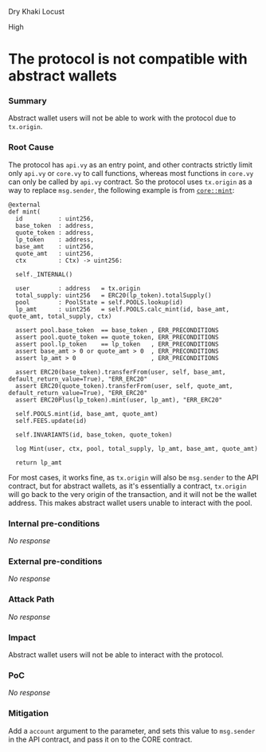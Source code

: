 Dry Khaki Locust

High

# The protocol is not compatible with abstract wallets

### Summary

Abstract wallet users will not be able to work with the protocol due to `tx.origin`.

### Root Cause

The protocol has `api.vy` as an entry point, and other contracts strictly limit only `api.vy` or `core.vy` to call functions, whereas most functions in `core.vy` can only be called by `api.vy` contract. So the protocol uses `tx.origin` as a way to replace `msg.sender`, the following example is from [`core::mint`](https://github.com/sherlock-audit/2024-08-velar-artha/blob/main/gl-sherlock/contracts/core.vy#L155):
```vyper
@external
def mint(
  id          : uint256,
  base_token  : address,
  quote_token : address,
  lp_token    : address,
  base_amt    : uint256,
  quote_amt   : uint256,
  ctx         : Ctx) -> uint256:

  self._INTERNAL()

  user        : address   = tx.origin
  total_supply: uint256   = ERC20(lp_token).totalSupply()
  pool        : PoolState = self.POOLS.lookup(id)
  lp_amt      : uint256   = self.POOLS.calc_mint(id, base_amt, quote_amt, total_supply, ctx)

  assert pool.base_token  == base_token , ERR_PRECONDITIONS
  assert pool.quote_token == quote_token, ERR_PRECONDITIONS
  assert pool.lp_token    == lp_token   , ERR_PRECONDITIONS
  assert base_amt > 0 or quote_amt > 0  , ERR_PRECONDITIONS
  assert lp_amt > 0                     , ERR_PRECONDITIONS

  assert ERC20(base_token).transferFrom(user, self, base_amt, default_return_value=True), "ERR_ERC20"
  assert ERC20(quote_token).transferFrom(user, self, quote_amt, default_return_value=True), "ERR_ERC20"
  assert ERC20Plus(lp_token).mint(user, lp_amt), "ERR_ERC20"

  self.POOLS.mint(id, base_amt, quote_amt)
  self.FEES.update(id)

  self.INVARIANTS(id, base_token, quote_token)

  log Mint(user, ctx, pool, total_supply, lp_amt, base_amt, quote_amt)

  return lp_amt
```

For most cases, it works fine, as `tx.origin` will also be `msg.sender` to the API contract, but for abstract wallets, as it's essentially a contract, `tx.origin` will go back to the very origin of the transaction, and it will not be the wallet address. This makes abstract wallet users unable to interact with the pool.

### Internal pre-conditions

_No response_

### External pre-conditions

_No response_

### Attack Path

_No response_

### Impact

Abstract wallet users will not be able to interact with the protocol.

### PoC

_No response_

### Mitigation

Add a `account` argument to the parameter, and sets this value to `msg.sender` in the API contract, and pass it on to the CORE contract.